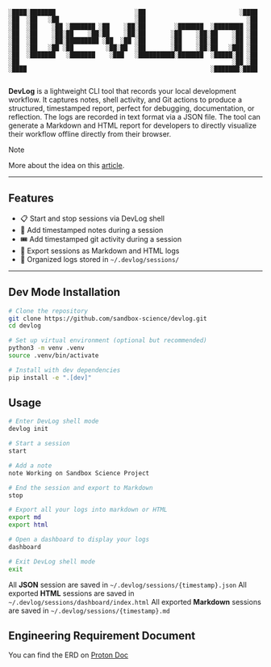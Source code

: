 ```
░████░███████                      ░██                          ░████ 
░██  ░██   ░██                     ░██                            ░██ 
░██  ░██    ░██ ░███████ ░██    ░██░██        ░███████  ░████████ ░██ 
░██  ░██    ░██░██    ░██░██    ░██░██       ░██    ░██░██    ░██ ░██ 
░██  ░██    ░██░█████████ ░██  ░██ ░██       ░██    ░██░██    ░██ ░██ 
░██  ░██   ░██ ░██         ░██░██  ░██       ░██    ░██░██   ░███ ░██ 
░██  ░███████   ░███████    ░███   ░██████████░███████  ░█████░██ ░██ 
░██                                                           ░██ ░██ 
░████                                                   ░███████░████ 
                                                                      
```                                                                                       
**DevLog** is a lightweight CLI tool that records your local development workflow. It captures notes, shell activity, and Git actions to produce a structured, timestamped report, perfect for debugging, documentation, or reflection. The logs are recorded in text format via a JSON file. The tool can generate a Markdown and HTML report for developers to directly visualize their workflow offline directly from their browser.

> [!NOTE]
>
> More about the idea on this [article](https://listed.to/@Astra/63832/devlog-cli-developer-tool). 

---

## Features

- 📋 Start and stop sessions via DevLog shell
- 📝 Add timestamped notes during a session
- 🎟️ Add timestamped git activity during a session
- 📂 Export sessions as Markdown and HTML logs
- 📁 Organized logs stored in `~/.devlog/sessions/`

---

## Dev Mode Installation

```bash
# Clone the repository
git clone https://github.com/sandbox-science/devlog.git
cd devlog

# Set up virtual environment (optional but recommended)
python3 -m venv .venv
source .venv/bin/activate

# Install with dev dependencies
pip install -e ".[dev]"
```

## Usage

```bash
# Enter DevLog shell mode
devlog init

# Start a session
start

# Add a note
note Working on Sandbox Science Project

# End the session and export to Markdown
stop

# Export all your logs into markdown or HTML
export md
export html

# Open a dashboard to display your logs
dashboard

# Exit DevLog shell mode
exit
```

All **JSON** session are saved in `~/.devlog/sessions/{timestamp}.json`
All exported **HTML** sessions are saved in `~/.devlog/sessions/dashboard/index.html`
All exported **Markdown** sessions are saved in `~/.devlog/sessions/{timestamp}.md`

## Engineering Requirement Document

You can find the ERD on [Proton Doc](https://drive.proton.me/urls/P3WXQMK1FR#HKBehxHS1qO5)
